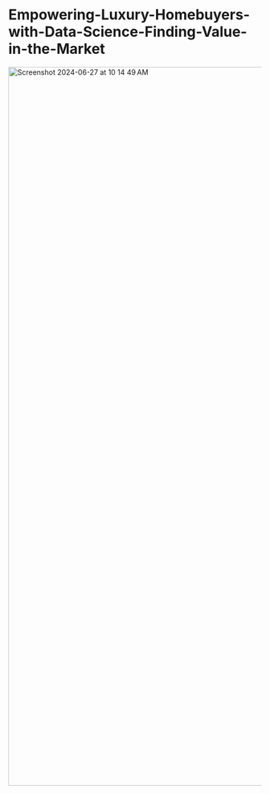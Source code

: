 # Empowering-Luxury-Homebuyers-with-Data-Science-Finding-Value-in-the-Market

<img width="1431" alt="Screenshot 2024-06-27 at 10 14 49 AM" src="https://github.com/DanielaBalaniuc/Empowering-Luxury-Homebuyers-with-Data-Science-Finding-Value-in-the-Market/assets/81599971/0526495f-173d-4c28-a3bd-71d8b86abaa5">
